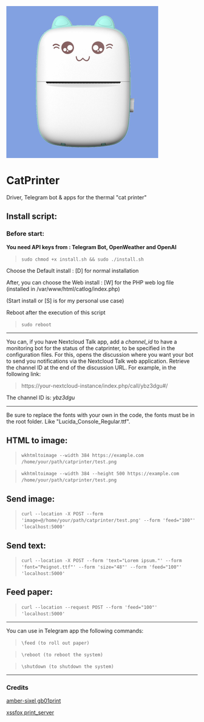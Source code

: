 ![image text](catprinter.jpg "Thermal Cat printer")

# CatPrinter
Driver, Telegram bot &amp; apps for the thermal "cat printer"


## Install script:

### Before start:
**You need API keys from : Telegram Bot, OpenWeather and OpenAI**

> `sudo chmod +x install.sh && sudo ./install.sh`

Choose the Default install : [D] for normal installation

After, you can choose the Web install : [W] for the PHP web log file
(installed in /var/www/html/catlog/index.php)

(Start install or [S] is for my personal use case)

Reboot after the execution of this script

> `sudo reboot`


---
You can, if you have Nextcloud Talk app, add a *channel_id* to have a monitoring bot for the status of the catprinter, to be specified in the configuration files.
For this, opens the discussion where you want your bot to send you notifications via the Nextcloud Talk web application.
Retrieve the channel ID at the end of the discussion URL.
For example, in the following link:

> https://your-nextcloud-instance/index.php/call/ybz3dgu#/

The channel ID is: *ybz3dgu*

---
Be sure to replace the fonts with your own in the code, the fonts must be in the root folder. Like "Lucida_Console_Regular.ttf".


## HTML to image:
> `wkhtmltoimage --width 384 https://example.com /home/your/path/catprinter/test.png`

> `wkhtmltoimage --width 384 --height 500 https://example.com /home/your/path/catprinter/test.png`

## Send image:
> `curl --location -X POST --form 'image=@/home/your/path/catprinter/test.png' --form 'feed="100"' 'localhost:5000'`

## Send text:
> `curl --location -X POST --form 'text="Lorem ipsum."' --form 'font="Peignot.ttf"' --form 'size="48"' --form 'feed="100"' 'localhost:5000'`

## Feed paper:
> `curl --location --request POST --form 'feed="100"' 'localhost:5000'`
---
You can use in Telegram app the following commands:

> `\feed
(to roll out paper)`

> `\reboot
(to reboot the system)`

> `\shutdown
(to shutdown the system)`
---
### Credits
[amber-sixel gb01print](https://github.com/amber-sixel/gb01print)

[xssfox print_server](https://gist.github.com/xssfox/b911e0781a763d258d21262c5fdd2dec)

